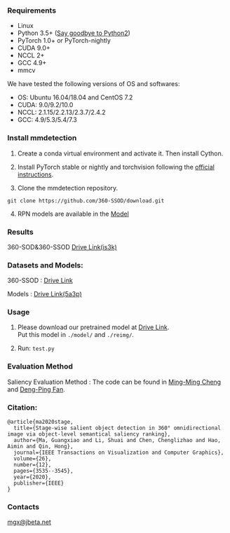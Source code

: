
### Requirements

- Linux
- Python 3.5+ ([Say goodbye to Python2](https://python3statement.org/))
- PyTorch 1.0+ or PyTorch-nightly
- CUDA 9.0+
- NCCL 2+
- GCC 4.9+
- mmcv

We have tested the following versions of OS and softwares:

- OS: Ubuntu 16.04/18.04 and CentOS 7.2
- CUDA: 9.0/9.2/10.0
- NCCL: 2.1.15/2.2.13/2.3.7/2.4.2
- GCC: 4.9/5.3/5.4/7.3

### Install mmdetection

1. Create a conda virtual environment and activate it. Then install Cython.

2. Install PyTorch stable or nightly and torchvision following the [official instructions](https://pytorch.org/).

3. Clone the mmdetection repository.

```shell
git clone https://github.com/360-SSOD/download.git
```

4. RPN models are available in the [Model](https://github.com/NANSHANB/GARP/blob/master/MODEL_ZOO.md)

### Results

360-SOD&360-SSOD [Drive Link(is3k)](https://pan.baidu.com/s/1YGyQuzrkL2pi6AWGL49jSQ)

### Datasets and Models:

360-SSOD : [Drive Link](https://drive.google.com/file/d/1jTSAnok9nUbEO8FP9V2C70GztNdkWWGw/view?usp=sharing)

Models : [Drive Link(5a3p)](https://pan.baidu.com/s/158P6FhWjpZGnQMMEmz6OPA)


### Usage

1. Please download our pretrained model at [Drive Link](https://drive.google.com/file/d/1NSGToSjVXuteDxHV7ROj_pfpT8B_T0WO/view?usp=sharing).   
   Put this model in `./model/` and `./reimg/`.

2. Run:   `test.py`
    

### Evaluation Method

Saliency Evaluation Method : The code  can be found in [Ming-Ming Cheng](http://mmcheng.net) and [Deng-Ping Fan](http://dpfan.net/).

### Citation:

```
@article{ma2020stage,
  title={Stage-wise salient object detection in 360° omnidirectional image via object-level semantical saliency ranking},
  author={Ma, Guangxiao and Li, Shuai and Chen, Chenglizhao and Hao, Aimin and Qin, Hong},
  journal={IEEE Transactions on Visualization and Computer Graphics},
  volume={26},
  number={12},
  pages={3535--3545},
  year={2020},
  publisher={IEEE}
}
```

### Contacts
mgx@jbeta.net

